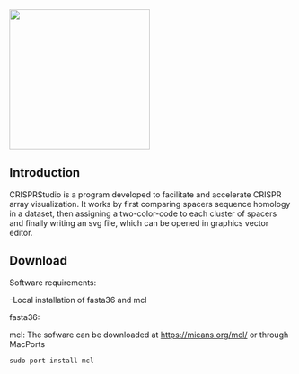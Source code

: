<img src="https://github.com/moineaulab/CRISPRStudio/blob/master/CRISPRStudio_logo.png" width="250">

## Introduction

CRISPRStudio is a program developed to facilitate and accelerate CRISPR array visualization. It works by first comparing spacers sequence homology in a dataset, then assigning a two-color-code to each cluster of spacers and finally writing an svg file, which can be opened in graphics vector editor.

## Download

Software requirements:

-Local installation of fasta36 and mcl

fasta36:

mcl: The sofware can be downloaded at https://micans.org/mcl/ or through MacPorts

```
sudo port install mcl

